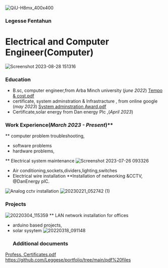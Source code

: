 ![QiU-H8mx_400x400](https://github.com/Leggese/portfolio/assets/143095031/f947e324-5624-49d2-a2e0-4a8f0938dd19)
  ###             Legesse Fentahun
# Electrical and Computer Engineer(Computer)
![Screenshot 2023-08-28 151316](https://github.com/Leggese/portfolio/assets/143095031/b6303f56-ca8b-440f-9d35-010b5877f540)


### Education
- B.sc, computer engineer,from Arba Minch university (_june 2022_)
  [Tempo & cost.pdf](https://github.com/Leggese/portfolio/files/12454290/Tempo.cost.pdf)
- certificate, system adminstration & Infrastracture , from online google (_may 2023_)
[System adminstration Award.pdf](https://github.com/Leggese/portfolio/files/12454123/System.adminstration.Award.pdf)
- Certificate,solar energy from Dan energy Plc ,(_April 2023_)
### Work Experience(_March 2023 - Present_)**
** computer problem troubleshooting, 
- software problems
- hardware problems,
  
** Electrical system maintenance
![Screenshot 2023-07-26 093326](https://github.com/Leggese/portfolio/assets/143095031/e08b41a2-9a95-4f7c-b9a8-3ba29d54dbc7)
- Air conditioning,sockets,dividers,lighting,switches
- Electrical wire installation
**Installation of networking &CCTV, @DanEnergy plC.
  
![Analog cctv installation](https://github.com/Leggese/portfolio/assets/143095031/e11fdf17-aa1e-47f3-b74c-07c85f3dba6a)
![20230221_052742 (1)](https://github.com/Leggese/portfolio/assets/143095031/5e1c3c42-9f87-4cc0-ab7f-07a8470ff4c9)
  
### Projects
![20220304_115359](https://github.com/Leggese/portfolio/assets/143095031/53647f1c-0881-4689-9ff9-75096f1ab758)
** LAN network installation for offices 
- arduino based projects, 
- solar sysytem
  ![20220318_091148](https://github.com/Leggese/portfolio/assets/143095031/338b1638-0ea6-4469-81c7-3190784eb1bf)
  ### Additional documents
[Profess. Certificates.pdf](https://github.com/Leggese/portfolio/files/12454305/Profess.Certificates.pdf)
  https://github.com/Leggese/portfolio/tree/main/pdf%20files
  
